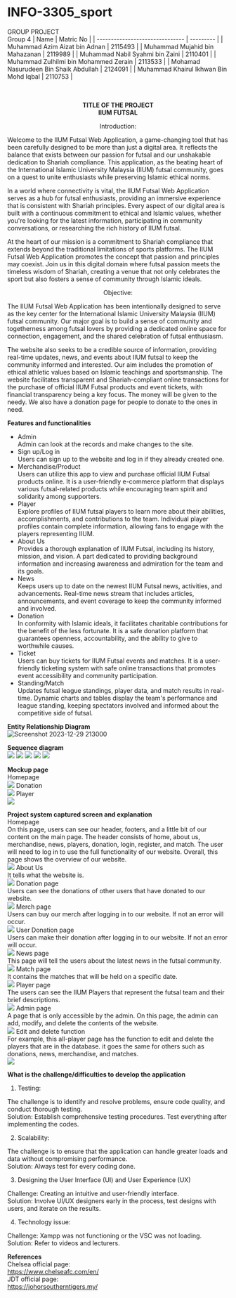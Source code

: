 # INFO-3305_sport
GROUP PROJECT <br>
Group 4
|            Name                 | Matric No |
| ------------------------------- | --------- |
| Muhammad Azim Aizat bin Adnan   | 2115493   |
| Muhammad Mujahid bin Mahazanan  | 2119989   |
| Muhammad Nabil Syahmi bin Zaini | 2110401   |
| Muhammad Zulhilmi bin Mohammed Zerain   | 2113533  |
| Mohamad Nasurudeen Bin Shaik Abdullah   | 2124091  |
| Muhammad Khairul Ikhwan Bin Mohd Iqbal  | 2110753  | <br><br><br>


<p align="center"> 
<strong>TITLE OF THE PROJECT</strong> <br> 
<strong>IIUM FUTSAL</strong>

<p align="center"> Introduction: <br>
  
Welcome to the IIUM Futsal Web Application, a game-changing tool that has been carefully designed to be more than just a digital area. It reflects the balance that exists between our passion for futsal and our unshakable dedication to Shariah compliance. This application, as the beating heart of the International Islamic University Malaysia (IIUM) futsal community, goes on a quest to unite enthusiasts while preserving Islamic ethical norms. <br> 

In a world where connectivity is vital, the IIUM Futsal Web Application serves as a hub for futsal enthusiasts, providing an immersive experience that is consistent with Shariah principles. Every aspect of our digital area is built with a continuous commitment to ethical and Islamic values, whether you're looking for the latest information, participating in community conversations, or researching the rich history of IIUM futsal. <br>

At the heart of our mission is a commitment to Shariah compliance that extends beyond the traditional limitations of sports platforms. The IIUM Futsal Web Application promotes the concept that passion and principles may coexist. Join us in this digital domain where futsal passion meets the timeless wisdom of Shariah, creating a venue that not only celebrates the sport but also fosters a sense of community through Islamic ideals. <br>

<p align="center"> Objective: <br>

The IIUM Futsal Web Application has been intentionally designed to serve as the key center for the International Islamic University Malaysia (IIUM) futsal community. Our major goal is to build a sense of community and togetherness among futsal lovers by providing a dedicated online space for connection, engagement, and the shared celebration of futsal enthusiasm. <br> 

The website also seeks to be a credible source of information, providing real-time updates, news, and events about IIUM futsal to keep the community informed and interested. Our aim includes the promotion of ethical athletic values based on Islamic teachings and sportsmanship. The website facilitates transparent and Shariah-compliant online transactions for the purchase of official IIUM Futsal products and event tickets, with financial transparency being a key focus. The money will be given to the needy. We also have a donation page for people to donate to the ones in need. <br> 


<strong>Features and functionalities</strong> <br>
- Admin 
<br> Admin can look at the records and make changes to the site. <br>
- Sign up/Log in 
<br> Users can sign up to the website and log in if they already created one. <br>
- Merchandise/Product
<br> Users can utilize this app to view and purchase official IIUM Futsal products online. It is a user-friendly e-commerce platform that displays various futsal-related products while encouraging team spirit and solidarity among supporters. <br>
- Player
<br> Explore profiles of IIUM futsal players to learn more about their abilities, accomplishments, and contributions to the team. Individual player profiles contain complete information, allowing fans to engage with the players representing IIUM. <br>
- About Us
<br> Provides a thorough explanation of IIUM Futsal, including its history, mission, and vision. A part dedicated to providing background information and increasing awareness and admiration for the team and its goals. <br>
- News
<br> Keeps users up to date on the newest IIUM Futsal news, activities, and advancements. Real-time news stream that includes articles, announcements, and event coverage to keep the community informed and involved. <br>
- Donation
<br> In conformity with Islamic ideals, it facilitates charitable contributions for the benefit of the less fortunate. It is a safe donation platform that guarantees openness, accountability, and the ability to give to worthwhile causes. <br>
- Ticket
<br> Users can buy tickets for IIUM Futsal events and matches. It is a user-friendly ticketing system with safe online transactions that promotes event accessibility and community participation.
- Standing/Match
<br> Updates futsal league standings, player data, and match results in real-time. Dynamic charts and tables display the team's performance and league standing, keeping spectators involved and informed about the competitive side of futsal. <br> 

<strong>Entity Relationship Diagram</strong> <br>
![Screenshot 2023-12-29 213000](https://github.com/Azimaizat02/INFO-3305_sport/assets/31058112/5fdb8f23-b74e-482b-bf26-17dc1bfba481)


<strong>Sequence diagram</strong> <br>
<img src="webapp-login.jpg">
<img src="webapp-ticket.jpg">
<img src="webapp-merchandise.jpg">
<img src="webapp-donation.jpg">
<img src="admin [MConverter.eu].jpg">

<strong>Mockup page</strong> <br>
Homepage<br>
<img src="homepage.png">
Donation<br>
<img src="donation.png">
Player<br>
<img src="player.png">

<strong>Project system captured screen and explanation</strong> <br>
Homepage<br>
On this page, users can see our header, footers, and a little bit of our content on the main page. The header consists of home, about us, merchandise, news, players, donation, login, register, and match. The user will need to log in to use the full functionality of our website. Overall, this page shows the overview of our website. <br>
<img src="HOME.png">
About Us<br>
It tells what the website is. <br>
<img src="ABOUTUS.png">
Donation page<br>
Users can see the donations of other users that have donated to our website. <br>
<img src="DONATIONPAGE.png">
Merch page<br>
Users can buy our merch after logging in to our website. If not an error will occur. <br>
<img src="MERCH.png">
User Donation page<br>
Users can make their donation after logging in to our website. If not an error will occur. <br>
<img src="USERDONATION.png">
News page<br>
This page will tell the users about the latest news in the futsal community. <br>
<img src="NEWS.png">
Match page<br>
It contains the matches that will be held on a specific date. <br>
<img src="MATCH.png">
Player page<br>
The users can see the IIUM Players that represent the futsal team and their brief descriptions. <br>
<img src="PLAYERPAGE.png">
Admin page<br>
A page that is only accessible by the admin. On this page, the admin can add, modify, and delete the contents of the website. <br>
<img src="ADMIN.png">
Edit and delete function<br>
For example, this all-player page has the function to edit and delete the players that are in the database. it goes the same for others such as donations, news, merchandise, and matches. <br>
<img src="EDITANDDELETE.png">

<strong>What is the challenge/difficulties to develop the application</strong> <br>
1. Testing:

The challenge is to identify and resolve problems, ensure code quality, and conduct thorough testing.<br>
Solution: Establish comprehensive testing procedures. Test everything after implementing the codes. <br>

2. Scalability:

The challenge is to ensure that the application can handle greater loads and data without compromising performance.<br>
Solution: Always test for every coding done. <br>

3. Designing the User Interface (UI) and User Experience (UX)

Challenge: Creating an intuitive and user-friendly interface.<br>
Solution: Involve UI/UX designers early in the process, test designs with users, and iterate on the results. <br>

4. Technology issue:

Challenge: Xampp was not functioning or the VSC was not loading.<br>
Solution: Refer to videos and lecturers. <br>

<strong>References</strong> <br>
Chelsea official page: <br>
https://www.chelseafc.com/en/ <br>
JDT official page: <br>
https://johorsoutherntigers.my/ <br>
